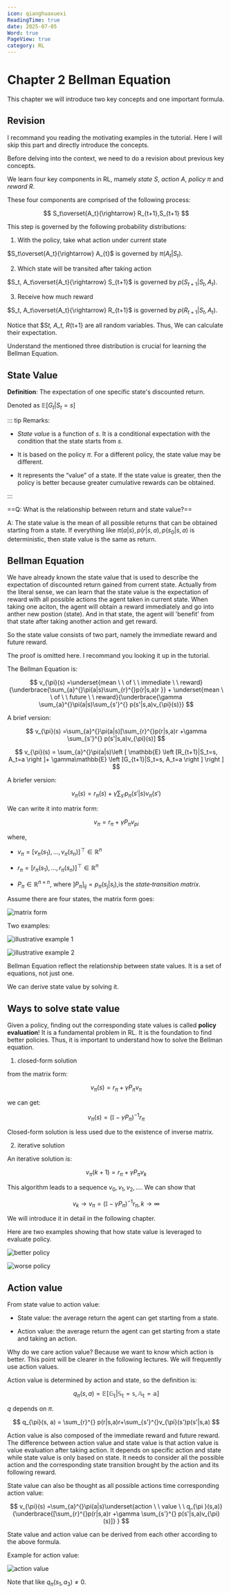 ```yaml
---
icon: qianghuaxuexi
ReadingTime: true
date: 2025-07-05
Word: true
PageView: true
category: RL
---
```


# Chapter 2 Bellman Equation

This chapter we will introduce two key concepts and one important formula.

## Revision

I recommand you reading the motivating examples in the tutorial. Here I will skip this part and directly introduce the concepts.

Before delving into the context, we need to do a revision about previous key concepts.

We learn four key components in RL, mamely _state_ $S$, _action_ $A$, _policy_ $\pi$ and _reward_ $R$.

These four components are comprised of the following process:

$$
S_t\overset{A_t}{\rightarrow} R_{t+1},S_{t+1}
$$

This step is governed by the following probability distributions:

1. With the policy, take what action under current state

$S_t\overset{A_t}{\rightarrow} A_{t}$ is governed by $\pi(A_{t}|S_{t})$.

2. Which state will be transited after taking action

$S_t, A_t\overset{A_t}{\rightarrow} S_{t+1}$ is governed by $p(S_{t+1}|S_{t}, A_t)$.

3. Receive how much reward

$S_t, A_t\overset{A_t}{\rightarrow} R_{t+1}$ is governed by $p(R_{t+1}|S_{t}, A_t)$.

Notice that $S*t, A_t, R*{t+1} are all random variables. Thus, We can calculate their expectation.

Understand the mentioned three distribution is crucial for learning the Bellman Equation.

## State Value

**Definition**: The expectation of one specific state's discounted return.

Denoted as $\mathbb{E} \left [G_t|S_t=s  \right ]$

::: tip Remarks:

- _State value_ is a function of $s$. It is a conditional expectation with the condition
  that the state starts from $s$.

- It is based on the policy $\pi$. For a different policy, the state value may
  be different.

- It represents the “value” of a state. If the state value is greater, then the policy is better because greater cumulative rewards can be obtained.

:::

==Q: What is the relationship between return and state value?==

A: The state value is the mean of all possible returns that can be obtained starting from a state. If everything like $\pi(a|s), p(r|s, a), p(s_0|s, a)$ is deterministic, then state value is the same as return.

## Bellman Equation

We have already known the state value that is used to describe the expectation of discounted return gained from current state. Actually from the literal sense, we can learn that the state value is the expectation of reward with all possible actions the agent taken in current state. When taking one aciton, the agent will obtain a reward immediately and go into anther new postion (state). And in that state, the agent will 'benefit' from that state after taking another action and get reward.

So the state value consists of two part, namely the immediate reward and future reward.

The proof is omitted here. I recommand you looking it up in the tutorial.

The Bellman Equation is:

$$
v_{\pi}(s) =\underset{mean \ \ of \ \ immediate \ \ reward}{\underbrace{\sum_{a}^{}\pi(a|s)\sum_{r}^{}p(r|s,a)r }} + \underset{mean \ \ of \ \ future \ \  reward}{\underbrace{\gamma \sum_{a}^{}\pi(a|s)\sum_{s'}^{} p(s'|s,a)v_{\pi}(s)}}
$$

A brief version:

$$
v_{\pi}(s) =\sum_{a}^{}\pi(a|s)[\sum_{r}^{}p(r|s,a)r +\gamma \sum_{s'}^{} p(s'|s,a)v_{\pi}(s)]
$$

$$
v_{\pi}(s) = \sum_{a}^{}\pi(a|s)\left [ \mathbb{E} \left [R_{t+1}|S_t=s, A_t=a \right ]+ \gamma\mathbb{E} \left [G_{t+1}|S_t=s, A_t=a \right ] \right ]  
$$

A briefer version:

$$
v_{\pi}(s) = r_{\pi}(s) + \gamma \sum_{s'}{} p_{\pi}(s'|s)v_{\pi}(s')
$$

We can write it into matrix form:

$$
v_{\pi} = r_{\pi} + \gamma P_{\pi}v_{pi}
$$

where, 
- $v_\pi = \bigl[v_\pi(s_1), \dots, v_\pi(s_n)\bigr]^{\!\top}\in\mathbb{R}^n$

- $r_\pi = \bigl[r_\pi(s_1), \dots, r_\pi(s_n)\bigr]^{\!\top}\in\mathbb{R}^n$

-  $P_\pi\in\mathbb{R}^{n\times n}$, where $]P_{\pi}]_{ij} = p_{\pi}(s_j|s_i)$,is the *state‐transition matrix*.

Assume there are four states, the matrix form goes:

![matrix form](https://github.com/RyanLee-ljx/RyanLee-ljx.github.io/blob/image/RL/C2/formula.png?raw=true)

Two examples:

![illustrative example 1](https://github.com/RyanLee-ljx/RyanLee-ljx.github.io/blob/image/RL/C2/state%20value1.png?raw=true)

![illustrative example 2](https://github.com/RyanLee-ljx/RyanLee-ljx.github.io/blob/image/RL/C2/state%20value2.png?raw=true)

Bellman Equation reflect the relationship between state values. It is a set of equations, not just one. 

We can derive state value by solving it.

## Ways to solve state value

Given a policy, finding out the corresponding state values is called **policy evaluation**! It is a fundamental problem in RL. It is the foundation to find better policies. Thus, it is important to understand how to solve the Bellman equation.

1. closed-form solution

from the matrix form:

$$
v_{\pi}(s) = r_{\pi} + \gamma P_{\pi}v_{\pi}
$$

we can get:

$$
v_{\pi}(s) = (\mathbb{I} -\gamma P_{\pi})^{-1}r_{\pi }
$$

Closed-form solution is less used due to the existence of inverse matrix.

2. iterative solution

An iterative solution is:

$$
v_{\pi}(k+1) = r_{\pi} + \gamma P_{\pi}v_{k}
$$

This algorithm leads to a sequence ${v_0, v_1, v_2, . . . }$. We can show that

$$
v_k \to v_{\pi} = (\mathbb{I} -\gamma P_{\pi})^{-1}r_{\pi }, k \to \infty 
$$

We will introduce it in detail in the following chapter.

Here are two examples showing that how state value is leveraged to evaluate policy.

![better policy](https://github.com/RyanLee-ljx/RyanLee-ljx.github.io/blob/image/RL/C2/eval2.png?raw=true)

![worse policy](https://github.com/RyanLee-ljx/RyanLee-ljx.github.io/blob/image/RL/C2/state%20eval%20policy.png?raw=true)

## Action value

From state value to action value:

- State value: the average return the agent can get starting from a state.

- Action value: the average return the agent can get starting from a state and taking an action.

Why do we care action value? Because we want to know which action is better. This point will be clearer in the following lectures. We will frequently use action values.

Action value is determined by action and state, so the definition is:

$$
q_{\pi}(s, a) = \mathbb{E[G_t|S_t=s, A_t=a]}
$$

$q$ depends on $\pi$.

$$
q_{\pi}(s, a) = \sum_{r}^{} p(r|s,a)r+\sum_{s'}^{}v_{\pi}(s')p(s'|s,a) 
$$

Action value is also composed of the immediate reward and future reward. The difference between action value and state value is that action value is value evaluation after taking action. It depends on specific action and state while state value is only based on state. It needs to consider all the possible action and the corresponding state transition brought by the action and its following reward.

State value can also be thought as all possible actions time corresponding action value:

$$
v_{\pi}(s) =\sum_{a}^{}\pi(a|s)\underset{action \ \ value \ \ q_{\pi }(s,a)}{\underbrace{[\sum_{r}^{}p(r|s,a)r +\gamma \sum_{s'}^{} p(s'|s,a)v_{\pi}(s)]} } 
$$

State value and action value can be derived from each other according to the above formula.

Example for action value:

![action value](https://github.com/RyanLee-ljx/RyanLee-ljx.github.io/blob/image/RL/C2/action%20example1.png?raw=true)

Note that like $q_{\pi}(s_1, a_3) \ne 0$.









